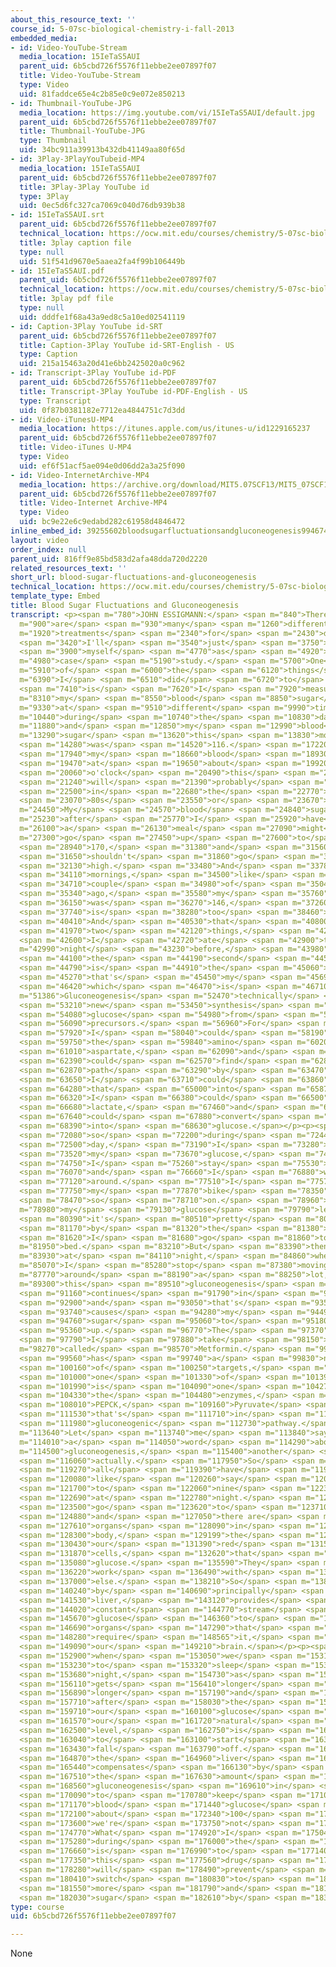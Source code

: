 ```yaml
---
about_this_resource_text: ''
course_id: 5-07sc-biological-chemistry-i-fall-2013
embedded_media:
- id: Video-YouTube-Stream
  media_location: 15IeTaS5AUI
  parent_uid: 6b5cbd726f5576f11ebbe2ee07897f07
  title: Video-YouTube-Stream
  type: Video
  uid: 81faddce65e4c2b85e0c9e072e850213
- id: Thumbnail-YouTube-JPG
  media_location: https://img.youtube.com/vi/15IeTaS5AUI/default.jpg
  parent_uid: 6b5cbd726f5576f11ebbe2ee07897f07
  title: Thumbnail-YouTube-JPG
  type: Thumbnail
  uid: 34bc911a39913b432db41149aa80f65d
- id: 3Play-3PlayYouTubeid-MP4
  media_location: 15IeTaS5AUI
  parent_uid: 6b5cbd726f5576f11ebbe2ee07897f07
  title: 3Play-3Play YouTube id
  type: 3Play
  uid: 0ec5d6fc327ca7069c040d76db939b38
- id: 15IeTaS5AUI.srt
  parent_uid: 6b5cbd726f5576f11ebbe2ee07897f07
  technical_location: https://ocw.mit.edu/courses/chemistry/5-07sc-biological-chemistry-i-fall-2013/module-ii/session-16/blood-sugar-fluctuations-and-gluconeogenesis/15IeTaS5AUI.srt
  title: 3play caption file
  type: null
  uid: 51f541d9670e5aaea2fa4f99b106449b
- id: 15IeTaS5AUI.pdf
  parent_uid: 6b5cbd726f5576f11ebbe2ee07897f07
  technical_location: https://ocw.mit.edu/courses/chemistry/5-07sc-biological-chemistry-i-fall-2013/module-ii/session-16/blood-sugar-fluctuations-and-gluconeogenesis/15IeTaS5AUI.pdf
  title: 3play pdf file
  type: null
  uid: dddfe1f68a43a9ed8c5a10ed02541119
- id: Caption-3Play YouTube id-SRT
  parent_uid: 6b5cbd726f5576f11ebbe2ee07897f07
  title: Caption-3Play YouTube id-SRT-English - US
  type: Caption
  uid: 215a15463a20d41e6bb2425020a0c962
- id: Transcript-3Play YouTube id-PDF
  parent_uid: 6b5cbd726f5576f11ebbe2ee07897f07
  title: Transcript-3Play YouTube id-PDF-English - US
  type: Transcript
  uid: 0f87b0381182e7712ea4844751c7d3dd
- id: Video-iTunesU-MP4
  media_location: https://itunes.apple.com/us/itunes-u/id1229165237
  parent_uid: 6b5cbd726f5576f11ebbe2ee07897f07
  title: Video-iTunes U-MP4
  type: Video
  uid: ef6f51acf5ae094e0d06dd2a3a25f090
- id: Video-InternetArchive-MP4
  media_location: https://archive.org/download/MIT5.07SCF13/MIT5_07SCF13_JE-Ses16_bonus_2_300k.mp4
  parent_uid: 6b5cbd726f5576f11ebbe2ee07897f07
  title: Video-Internet Archive-MP4
  type: Video
  uid: bc9e22e6c9edabd282c61958d4846472
inline_embed_id: 39255602bloodsugarfluctuationsandgluconeogenesis99467403
layout: video
order_index: null
parent_uid: 816ff9e85bd583d2afa48dda720d2220
related_resources_text: ''
short_url: blood-sugar-fluctuations-and-gluconeogenesis
technical_location: https://ocw.mit.edu/courses/chemistry/5-07sc-biological-chemistry-i-fall-2013/module-ii/session-16/blood-sugar-fluctuations-and-gluconeogenesis
template_type: Embed
title: Blood Sugar Fluctuations and Gluconeogenesis
transcript: <p><span m="780">JOHN ESSIGMANN:</span> <span m="840">There</span> <span
  m="900">are</span> <span m="930">many</span> <span m="1260">different</span> <span
  m="1920">treatments</span> <span m="2340">for</span> <span m="2430">diabetes.</span>
  <span m="3420">I'll</span> <span m="3540">just</span> <span m="3750">use</span>
  <span m="3900">myself</span> <span m="4770">as</span> <span m="4920">a</span> <span
  m="4980">case</span> <span m="5190">study.</span> <span m="5700">One</span> <span
  m="5910">of</span> <span m="6000">the</span> <span m="6120">things</span> <span
  m="6390">I</span> <span m="6510">did</span> <span m="6720">to</span> <span m="6870">myself</span>
  <span m="7410">is</span> <span m="7620">I</span> <span m="7920">measure</span> <span
  m="8310">my</span> <span m="8550">blood</span> <span m="8850">sugar</span> <span
  m="9330">at</span> <span m="9510">different</span> <span m="9990">times</span> <span
  m="10440">during</span> <span m="10740">the</span> <span m="10830">day,</span> <span
  m="11880">and</span> <span m="12850">my</span> <span m="12990">blood</span> <span
  m="13290">sugar</span> <span m="13620">this</span> <span m="13830">morning</span>
  <span m="14280">was</span> <span m="14520">116.</span> <span m="17220">And</span>
  <span m="17940">my</span> <span m="18660">blood</span> <span m="18930">sugar</span>
  <span m="19470">at</span> <span m="19650">about</span> <span m="19920">five</span>
  <span m="20060">o'clock</span> <span m="20490">this</span> <span m="20670">afternoon</span>
  <span m="21240">will</span> <span m="21390">probably</span> <span m="22050">be</span>
  <span m="22500">in</span> <span m="22680">the</span> <span m="22770">high</span>
  <span m="23070">80s</span> <span m="23550">or</span> <span m="23670">90.</span></p><p><span
  m="24450">My</span> <span m="24570">blood</span> <span m="24840">sugar</span> <span
  m="25230">after</span> <span m="25770">I</span> <span m="25920">have</span> <span
  m="26100">a</span> <span m="26130">meal</span> <span m="27090">might</span> <span
  m="27300">go</span> <span m="27450">up</span> <span m="27600">to</span> <span m="27880">160,</span>
  <span m="28940">170,</span> <span m="31380">and</span> <span m="31560">it</span>
  <span m="31650">shouldn't</span> <span m="31860">go</span> <span m="31980">that</span>
  <span m="32130">high.</span> <span m="33480">And</span> <span m="33780">some</span>
  <span m="34110">mornings,</span> <span m="34500">like</span> <span m="34650">a</span>
  <span m="34710">couple</span> <span m="34980">of</span> <span m="35040">days</span>
  <span m="35340">ago,</span> <span m="35580">my</span> <span m="35760">blood sugar</span>
  <span m="36150">was</span> <span m="36270">146,</span> <span m="37260">which</span>
  <span m="37740">is</span> <span m="38280">too</span> <span m="38460">high.</span>
  <span m="40410">And</span> <span m="40530">that</span> <span m="40800">reflects</span>
  <span m="41970">two</span> <span m="42120">things,</span> <span m="42450">what</span>
  <span m="42600">I</span> <span m="42720">ate</span> <span m="42900">the</span> <span
  m="42990">night</span> <span m="43230">before,</span> <span m="43980">but</span>
  <span m="44100">the</span> <span m="44190">second</span> <span m="44520">thing</span>
  <span m="44790">is</span> <span m="44910">the</span> <span m="45060">one</span>
  <span m="45270">that's</span> <span m="45450">my</span> <span m="45690">problem,</span>
  <span m="46420">which</span> <span m="46470">is</span> <span m="46710">gluconeogenesis.</span></p><p><span
  m="51386">Gluconeogenesis</span> <span m="52470">technically</span> <span m="52940">means</span>
  <span m="53210">new</span> <span m="53450">synthesis</span> <span m="53990">of</span>
  <span m="54080">glucose</span> <span m="54980">from</span> <span m="55160">non-carbohydrate</span>
  <span m="56090">precursors.</span> <span m="56960">For</span> <span m="57080">example,</span>
  <span m="57920">I</span> <span m="58040">could</span> <span m="58190">take</span>
  <span m="59750">the</span> <span m="59840">amino</span> <span m="60200">acid</span>
  <span m="61010">aspartate,</span> <span m="62090">and</span> <span m="62270">I</span>
  <span m="62390">could</span> <span m="62570">find</span> <span m="62840">a</span>
  <span m="62870">path</span> <span m="63290">by</span> <span m="63470">which</span>
  <span m="63650">I</span> <span m="63710">could</span> <span m="63860">convert</span>
  <span m="64280">that</span> <span m="65000">into</span> <span m="65870">glucose.</span>
  <span m="66320">I</span> <span m="66380">could</span> <span m="66500">take</span>
  <span m="66680">lactate,</span> <span m="67460">and</span> <span m="67580">I</span>
  <span m="67640">could</span> <span m="67880">convert</span> <span m="68270">it</span>
  <span m="68390">into</span> <span m="68630">glucose.</span></p><p><span m="71840">OK,</span>
  <span m="72080">so</span> <span m="72200">during</span> <span m="72440">the</span>
  <span m="72500">day,</span> <span m="73190">I</span> <span m="73280">use</span>
  <span m="73520">my</span> <span m="73670">glucose,</span> <span m="74330">and</span>
  <span m="74750">I</span> <span m="75260">stay</span> <span m="75530">active,</span>
  <span m="76070">and</span> <span m="76660">I</span> <span m="76880">walk</span>
  <span m="77120">around.</span> <span m="77510">I</span> <span m="77570">ride</span>
  <span m="77750">my</span> <span m="77870">bike</span> <span m="78350">and</span>
  <span m="78470">so</span> <span m="78710">on.</span> <span m="78960">So</span> <span
  m="78980">my</span> <span m="79130">glucose</span> <span m="79790">level,</span>
  <span m="80390">it's</span> <span m="80510">pretty</span> <span m="80750">reasonable</span>
  <span m="81170">by</span> <span m="81320">the</span> <span m="81380">time</span>
  <span m="81620">I</span> <span m="81680">go</span> <span m="81860">to</span> <span
  m="81950">bed.</span> <span m="83210">But</span> <span m="83390">then</span> <span
  m="83930">at</span> <span m="84110">night,</span> <span m="84860">when</span> <span
  m="85070">I</span> <span m="85280">stop</span> <span m="87380">moving</span> <span
  m="87770">around</span> <span m="88190">a</span> <span m="88250">lot,</span> <span
  m="89300">this</span> <span m="89510">gluconeogenesis</span> <span m="90560">process</span>
  <span m="91160">continues</span> <span m="91790">in</span> <span m="91910">me,</span>
  <span m="92900">and</span> <span m="93050">that's</span> <span m="93530">what</span>
  <span m="93740">causes</span> <span m="94280">my</span> <span m="94490">blood</span>
  <span m="94760">sugar</span> <span m="95060">to</span> <span m="95180">go</span>
  <span m="95360">up.</span> <span m="96770">The</span> <span m="97370">medicine</span>
  <span m="97790">I</span> <span m="97880">take</span> <span m="98150">is</span> <span
  m="98270">called</span> <span m="98570">Metformin.</span> <span m="99065">It</span>
  <span m="99560">has</span> <span m="99740">a</span> <span m="99830">number</span>
  <span m="100160">of</span> <span m="100250">targets,</span> <span m="100880">but</span>
  <span m="101000">one</span> <span m="101330">of</span> <span m="101390">them</span>
  <span m="101990">is</span> <span m="104090">one</span> <span m="104270">of</span>
  <span m="104330">the</span> <span m="104480">enzymes,</span> <span m="107240">called</span>
  <span m="108010">PEPCK,</span> <span m="109160">Pyruvate</span> <span m="109710">Carboxykinase,</span>
  <span m="111530">that's</span> <span m="111710">in</span> <span m="111890">the</span>
  <span m="111980">gluconeogenic</span> <span m="112730">pathway.</span></p><p><span
  m="113640">Let</span> <span m="113740">me</span> <span m="113840">say</span> <span
  m="114010">a</span> <span m="114050">word</span> <span m="114290">about</span> <span
  m="114500">gluconeogenesis,</span> <span m="115400">another</span> <span m="115700">word</span>
  <span m="116060">actually.</span> <span m="117950">So</span> <span m="119090">we</span>
  <span m="119270">all</span> <span m="119390">have</span> <span m="119540">dinner,</span>
  <span m="120080">like</span> <span m="120260">say</span> <span m="120730">six</span>
  <span m="121700">to</span> <span m="122060">nine</span> <span m="122330">o'clock</span>
  <span m="122690">at</span> <span m="122780">night.</span> <span m="123380">We</span>
  <span m="123500">go</span> <span m="123620">to</span> <span m="123710">bed,</span>
  <span m="124880">and</span> <span m="127050">there are</span> <span m="127310">certain</span>
  <span m="127610">organs</span> <span m="128090">in</span> <span m="128210">the</span>
  <span m="128300">body,</span> <span m="129199">the</span> <span m="129289">brain,</span>
  <span m="130430">our</span> <span m="131390">red</span> <span m="131570">blood</span>
  <span m="131870">cells,</span> <span m="132620">that</span> <span m="133100">require</span>
  <span m="135080">glucose.</span> <span m="135590">They</span> <span m="135980">can't</span>
  <span m="136220">work</span> <span m="136490">with</span> <span m="136640">anything</span>
  <span m="137000">else.</span> <span m="138210">So</span> <span m="138980">gluconeogenesis,</span>
  <span m="140240">by</span> <span m="140690">principally</span> <span m="141380">the</span>
  <span m="141530">liver,</span> <span m="143120">provides</span> <span m="143960">a</span>
  <span m="144020">constant</span> <span m="144770">stream</span> <span m="145520">of</span>
  <span m="145670">glucose</span> <span m="146360">to</span> <span m="146510">these</span>
  <span m="146690">organs</span> <span m="147290">that</span> <span m="147470">absolutely</span>
  <span m="148280">require</span> <span m="148565">it,</span> <span m="148850">like</span>
  <span m="149090">our</span> <span m="149210">brain.</span></p><p><span m="150990">Now,</span>
  <span m="152900">when</span> <span m="153050">we</span> <span m="153140">go</span>
  <span m="153230">to</span> <span m="153320">sleep</span> <span m="153620">at</span>
  <span m="153680">night,</span> <span m="154730">as</span> <span m="155750">time</span>
  <span m="156110">gets</span> <span m="156410">longer</span> <span m="156800">and</span>
  <span m="156890">longer</span> <span m="157190">and</span> <span m="157280">longer,</span>
  <span m="157710">after</span> <span m="158030">the</span> <span m="158120">meal,</span>
  <span m="159710">our</span> <span m="160100">glucose</span> <span m="160490">level,</span>
  <span m="161570">our</span> <span m="161720">natural</span> <span m="162110">glucose</span>
  <span m="162500">level,</span> <span m="162750">is</span> <span m="162890">going</span>
  <span m="163040">to</span> <span m="163100">start</span> <span m="163340">to</span>
  <span m="163430">fall</span> <span m="163790">off.</span> <span m="164480">And</span>
  <span m="164870">the</span> <span m="164960">liver</span> <span m="165260">then</span>
  <span m="165440">compensates</span> <span m="166130">by</span> <span m="166850">increasing</span>
  <span m="167510">the</span> <span m="167630">amount</span> <span m="168410">of</span>
  <span m="168560">gluconeogenesis</span> <span m="169610">in</span> <span m="169760">order</span>
  <span m="170090">to</span> <span m="170780">keep</span> <span m="171020">our</span>
  <span m="171170">blood</span> <span m="171440">glucose</span> <span m="172010">at</span>
  <span m="172100">about</span> <span m="172340">100</span> <span m="173390">while</span>
  <span m="173600">we're</span> <span m="173750">not</span> <span m="173960">eating.</span>
  <span m="174770">What</span> <span m="174920">I</span> <span m="175040">do,</span>
  <span m="175280">during</span> <span m="176000">the</span> <span m="176090">night,</span>
  <span m="176660">is</span> <span m="176990">to</span> <span m="177140">take</span>
  <span m="177350">this</span> <span m="177560">drug</span> <span m="178100">that</span>
  <span m="178280">will</span> <span m="178490">prevent</span> <span m="179930">the</span>
  <span m="180410">switch</span> <span m="180830">to</span> <span m="181070">produce</span>
  <span m="181550">more</span> <span m="181790">and</span> <span m="181880">more</span>
  <span m="182030">sugar</span> <span m="182610">by</span> <span m="183650">gluconeogenesis.</span></p>
type: course
uid: 6b5cbd726f5576f11ebbe2ee07897f07

---
```

None